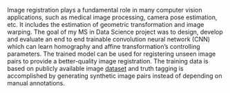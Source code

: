 Image registration plays a fundamental role in many computer vision applications, such as medical image processing, camera pose estimation, etc. It includes the estimation of geometric transformation and image warping. The goal of my MS in Data Science project was to design, develop and evaluate an end to end trainable convolution neural network (CNN) which can learn homography and affine transformation’s controlling parameters. The trained model can be used for registering unseen image pairs to provide a better-quality image registration. The training data is based on publicly available image [dataset](http://www.di.ens.fr/willow/research/proposalflow/dataset/PF-dataset-PASCAL.zip) and truth tagging is accomplished by generating synthetic image pairs instead of depending on manual annotations.
